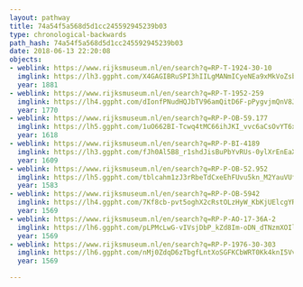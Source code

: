 ```yaml
---
layout: pathway
title: 74a54f5a568d5d1cc245592945239b03
type: chronological-backwards
path_hash: 74a54f5a568d5d1cc245592945239b03
date: 2018-06-13 22:20:08
objects:
- weblink: https://www.rijksmuseum.nl/en/search?q=RP-T-1924-30-10
  imglink: https://lh3.ggpht.com/X4GAGIBRuSPI3hIILgMANmICyeNEa9xMkVoZsb5uvYtqoLh-1sSqrGnT7SQdt0jp8EakwGQ8NqAuAUrcvtDWjFgxaCc=s200
  year: 1881
- weblink: https://www.rijksmuseum.nl/en/search?q=RP-T-1952-259
  imglink: https://lh4.ggpht.com/dIonfPNudHQJbTV96amQitD6F-pPygvjmQnV8JWr-siHcQQNaM4lpxCmG5167MSlFIgA-JcWqr-VRr9OgNg7_zc_R_cu=s200
  year: 1770
- weblink: https://www.rijksmuseum.nl/en/search?q=RP-P-OB-59.177
  imglink: https://lh5.ggpht.com/1uO662BI-Tcwq4tMC66ihJKI_vvc6aCsOvYT6x-UFlzCBSH8o5YIVYvIkRFMUkzd75jskWh5n6V3UzMKfnPyRLDJOaim=s200
  year: 1618
- weblink: https://www.rijksmuseum.nl/en/search?q=RP-P-BI-4189
  imglink: https://lh3.ggpht.com/fJh0Al5B8_r1shdJisBuPbYvRUs-0ylXrEnEaXr2cPeZRecMokOMhIg5JsSSpmdxrDgJvVpguTxA2BMhFetFSYugc8I=s200
  year: 1609
- weblink: https://www.rijksmuseum.nl/en/search?q=RP-P-OB-52.952
  imglink: https://lh5.ggpht.com/tblcahm1zJ3rRbeTdCxeEhFUvu5kn_M2YauVUfx7W2XjdEYHS-GnOdrwEejG2cNKhpekf06I0IJe6s7-LVXjo6vXNoL7=s200
  year: 1583
- weblink: https://www.rijksmuseum.nl/en/search?q=RP-P-OB-5942
  imglink: https://lh4.ggpht.com/7Kf8cb-pvt5oghX2cRstOLzHyW_KbKjUElcgYRoyQZTvzrU-yQE7czm7vr4pWvWJF_TXIqIctl82EConHb8YKtHTh-Zs=s200
  year: 1569
- weblink: https://www.rijksmuseum.nl/en/search?q=RP-P-AO-17-36A-2
  imglink: https://lh6.ggpht.com/pLPMcLwG-vIVsjDbP_kZd8Im-oDN_dTNzmXOIlPd7sRux0Cq0_vhtZak8bGDj9uaBzvyK3ULb0Pdo_UhBDYcVfch6g=s200
  year: 1569
- weblink: https://www.rijksmuseum.nl/en/search?q=RP-P-1976-30-303
  imglink: https://lh6.ggpht.com/nMj0ZdqD6zTbgfLntXoSGFKCbWRT0Kk4knI5VvSPkE_VBYNmqhTijMjLW8ErrrsRjfFzNbDXItGDB-jt3LXkUVrA=s200
  year: 1569

---
```

